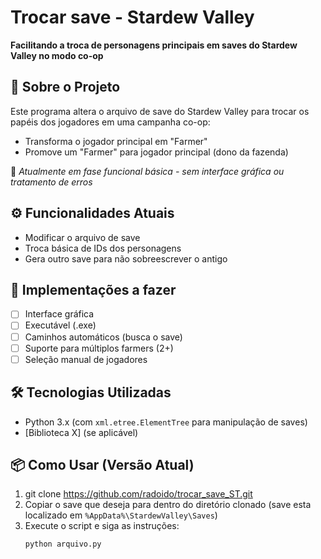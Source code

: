 # Trocar save - Stardew Valley

**Facilitando a troca de personagens principais em saves do Stardew Valley no modo co-op**

## 🌟 Sobre o Projeto
Este programa altera o arquivo de save do Stardew Valley para trocar os papéis dos jogadores em uma campanha co-op:
- Transforma o jogador principal em "Farmer"
- Promove um "Farmer" para jogador principal (dono da fazenda)

🚧 *Atualmente em fase funcional básica - sem interface gráfica ou tratamento de erros*

## ⚙️ Funcionalidades Atuais
- Modificar o arquivo de save
- Troca básica de IDs dos personagens
- Gera outro save para não sobreescrever o antigo

## 🔮 Implementações a fazer
- [ ] Interface gráfica
- [ ] Executável (.exe)
- [ ] Caminhos automáticos (busca o save)
- [ ] Suporte para múltiplos farmers (2+)
- [ ] Seleção manual de jogadores

## 🛠️ Tecnologias Utilizadas
- Python 3.x (com `xml.etree.ElementTree` para manipulação de saves)
- [Biblioteca X] (se aplicável)

## 📦 Como Usar (Versão Atual)
1. git clone https://github.com/radoido/trocar_save_ST.git
2. Copiar o save que deseja para dentro do diretório clonado (save esta localizado em `%AppData%\StardewValley\Saves`)
3. Execute o script e siga as instruções:
   ```bash
   python arquivo.py
